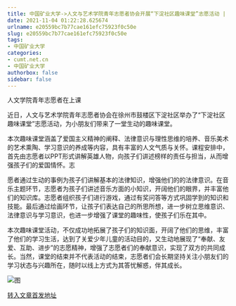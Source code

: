 ```yaml
---
title: 中国矿业大学->人文与艺术学院青年志愿者协会开展“下淀社区趣味课堂”志愿活动 | cumt.net.cn
date: 2021-11-04 01:22:28.625674
urlname: e20559bc7b77cae161efc75923f0c50e
slug: e20559bc7b77cae161efc75923f0c50e
tags: 
- 中国矿业大学
categories:
- cumt.net.cn
- 中国矿业大学
authorbox: false
sidebar: false
---
```

人文学院青年志愿者在上课

近日，人文与艺术学院青年志愿者协会在徐州市鼓楼区下淀社区举办了“下淀社区趣味课堂”志愿活动，为小朋友们带来了一堂生动的趣味课堂。

本次趣味课堂涵盖了爱国主义精神的阐释、法律意识与理性思维的培养、音乐美术的艺术熏陶、学习意识的养成等内容，具有丰富的人文气质与关怀。课程安排中，首先由志愿者以PPT形式讲解英雄人物，向孩子们讲述榜样的责任与担当，从而增强孩子们的爱国情怀。志
<!--more-->
愿者通过生动的事例为孩子们讲解基本的法律知识，增强他们的的法律意识。在音乐主题环节，志愿者为孩子们讲述音乐方面的小知识，开阔他们的眼界，并丰富他们的知识库。志愿者组织孩子们进行游戏，通过有奖问答等方式巩固学到的知识和技能。最后通过绘画环节，让孩子们表达自己的所思所想，进一步树立思维意识、法律意识与学习意识，也进一步增强了课堂的趣味性，使孩子们乐在其中。

本次趣味课堂活动，不仅成功地拓展了孩子们的知识面，开阔了他们的思维，丰富了他们的学习生活，达到了关爱少年儿童的活动目的，又生动地展现了“奉献、友爱、互助、进步”的志愿精神，增强了志愿者们的奉献意识，实现了双方的共同成长。当然，课堂的结束并不代表活动的结束，志愿者们会长期坚持关注小朋友们的学习状态与兴趣所在，随时以线上方式为其答忧解惑，伴其成长。

![图](http://xwzx.cumt.edu.cn/_upload/article/images/b6/79/882ce92e465385bd1116623be7af/1e513b58-17a5-4b92-b633-188aaeee979a.png)

[转入文章首发地址](http://xwzx.cumt.edu.cn/4f/de/c523a610270/page.htm)